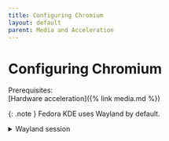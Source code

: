 ```yaml
---
title: Configuring Chromium
layout: default
parent: Media and Acceleration
---
```

# Configuring Chromium
Prerequisites:\
[Hardware acceleration]({% link media.md %})

{: .note }
Fedora KDE uses Wayland by default.

<details markdown=1>
<summary>Wayland session</summary>
1. Go to `chrome://gpu` and ensure "Ozone platform" is set to "Wayland"
If it is not, go to `chrome://flags` and set `#ozone-platform-hint` to `auto`. Do not select relaunch, instead, close the browser and reopen it.
2. However, you might notice that some of the Graphic Feature Statuses are now set to "Software only." If this is the case, open `chrome://flags` and enable the following flags: `#ignore-gpu-blocklist`, `#enable-zero-copy`
If it is still the case, follow the further instructions below:

AMD GPUs:
For video acceleration to work on AMD GPUs, you must use Vulkan rendering instead of OpenGL.
First, try enabling the following flags: `#enable-vulkan`, `#default-angle-vulkan`, and `#vulkan-from-angle`

## Massive work in progress
(Chrome hardware acceleration is a pain)